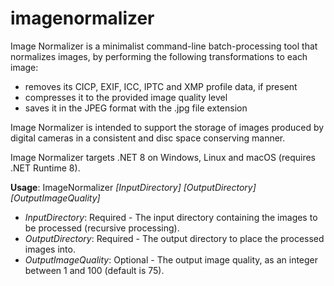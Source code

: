 # imagenormalizer
Image Normalizer is a minimalist command-line batch-processing tool that normalizes images, by performing the following transformations to each image:
* removes its CICP, EXIF, ICC, IPTC and XMP profile data, if present
* compresses it to the provided image quality level
* saves it in the JPEG format with the .jpg file extension

Image Normalizer is intended to support the storage of images produced by digital cameras in a consistent and disc space conserving manner.

Image Normalizer targets .NET 8 on Windows, Linux and macOS (requires .NET Runtime 8).

__Usage__: ImageNormalizer _[InputDirectory]_ _[OutputDirectory]_ _[OutputImageQuality]_
* _InputDirectory_: Required - The input directory containing the images to be processed (recursive processing).
* _OutputDirectory_: Required - The output directory to place the processed images into.
* _OutputImageQuality_: Optional - The output image quality, as an integer between 1 and 100 (default is 75).
